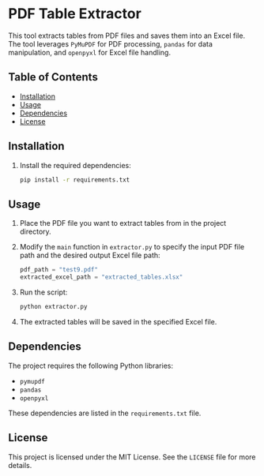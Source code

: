 # PDF Table Extractor

This tool extracts tables from PDF files and saves them into an Excel file. The tool leverages `PyMuPDF` for PDF processing, `pandas` for data manipulation, and `openpyxl` for Excel file handling.

## Table of Contents

- [Installation](#installation)
- [Usage](#usage)
- [Dependencies](#dependencies)
- [License](#license)

## Installation

1. Install the required dependencies:
    ```bash
    pip install -r requirements.txt
    ```

## Usage

1. Place the PDF file you want to extract tables from in the project directory.

2. Modify the `main` function in `extractor.py` to specify the input PDF file path and the desired output Excel file path:
    ```python
    pdf_path = "test9.pdf"
    extracted_excel_path = "extracted_tables.xlsx"
    ```

3. Run the script:
    ```bash
    python extractor.py
    ```

4. The extracted tables will be saved in the specified Excel file.

## Dependencies

The project requires the following Python libraries:

- `pymupdf`
- `pandas`
- `openpyxl`

These dependencies are listed in the `requirements.txt` file.


## License

This project is licensed under the MIT License. See the `LICENSE` file for more details.

